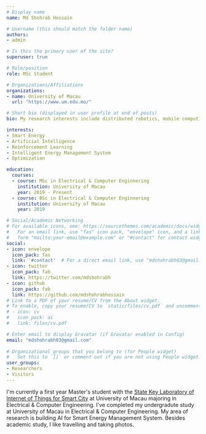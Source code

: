 ```yaml
---
# Display name
name: Md Shohrab Hossain

# Username (this should match the folder name)
authors:
- admin

# Is this the primary user of the site?
superuser: true

# Role/position
role: MSc Student

# Organizations/Affiliations
organizations:
- name: University of Macau
  url: "https://www.um.edu.mo/"

# Short bio (displayed in user profile at end of posts)
bio: My research interests include distributed robotics, mobile computing and programmable matter.

interests:
- Smart Energy
- Artificial Intelligence
- Reinforcement Learning
- Intelligent Energy Management System  
- Optimization 

education:
  courses:
  - course: MSc in Electrical & Computer Enginnering
    institution: University of Macau
    year: 2019 - Present 
  - course: BSc in Electrical & Computer Enginnering
    institution: University of Macau
    year: 2019

# Social/Academic Networking
# For available icons, see: https://sourcethemes.com/academic/docs/widgets/#icons
#   For an email link, use "fas" icon pack, "envelope" icon, and a link in the
#   form "mailto:your-email@example.com" or "#contact" for contact widget.
social:
- icon: envelope
  icon_pack: fas
  link: '#contact'  # For a direct email link, use "mdshohrabh03@gmail.com".
- icon: twitter
  icon_pack: fab
  link: https://twitter.com/mdshohrabh
- icon: github
  icon_pack: fab
  link: https://github.com/mdshohrabhossain
# Link to a PDF of your resume/CV from the About widget.
# To enable, copy your resume/CV to `static/files/cv.pdf` and uncomment the lines below.  
# - icon: cv
#   icon_pack: ai
#   link: files/cv.pdf

# Enter email to display Gravatar (if Gravatar enabled in Config)
email: "mdshohrabh03@gmail.com"
  
# Organizational groups that you belong to (for People widget)
#   Set this to `[]` or comment out if you are not using People widget.  
user_groups:
- Researchers
- Visitors
---
```

I'm currently a first year Master's student with the [State Key Laboratory of Internet of Things for Smart City](https://skliotsc.um.edu.mo/) at University of Macau majoring in Electrical & Computer Engineering. I've completed my undergradute study at University of Macau in Electrical & Computer Engineering. My area of research is building AI for Smart Energy Management System. Besides academic study, I like travelling and taking photos.
